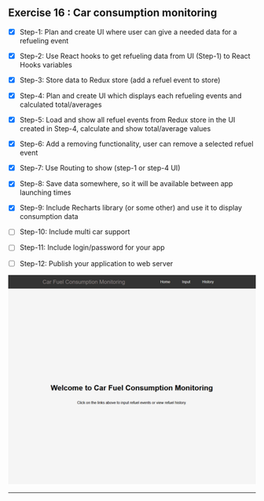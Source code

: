 ## Exercise 16 : Car consumption monitoring

- [X] Step-1: Plan and create UI where user can give a needed data for a refueling event  

- [X] Step-2: Use React hooks to get refueling data from UI (Step-1) to React Hooks variables  

- [X] Step-3: Store data to Redux store (add a refuel event to store)  

- [X] Step-4: Plan and create UI which displays each refueling events and calculated total/averages  

- [X] Step-5: Load and show all refuel events from Redux store in the UI created in Step-4, calculate and show total/average values  

- [X] Step-6: Add a removing functionality, user can remove a selected refuel event  

- [X] Step-7: Use Routing to show (step-1 or step-4 UI)  

- [X] Step-8: Save data somewhere, so it will be available between app launching times  

- [X] Step-9: Include Recharts library (or some other) and use it to display consumption data  

- [ ] Step-10: Include multi car support  

- [ ] Step-11: Include login/password for your app  

- [ ] Step-12: Publish your application to web server  


<img src="./images/E1.gif" width="600" />

---